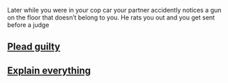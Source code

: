 Later while you were in your cop car your partner accidently notices a gun on the floor that doesn’t belong to you. He rats you out and you get sent before a judge

## [Plead guilty](plead/plead.md)
## [Explain everything](explain/explainc.md)